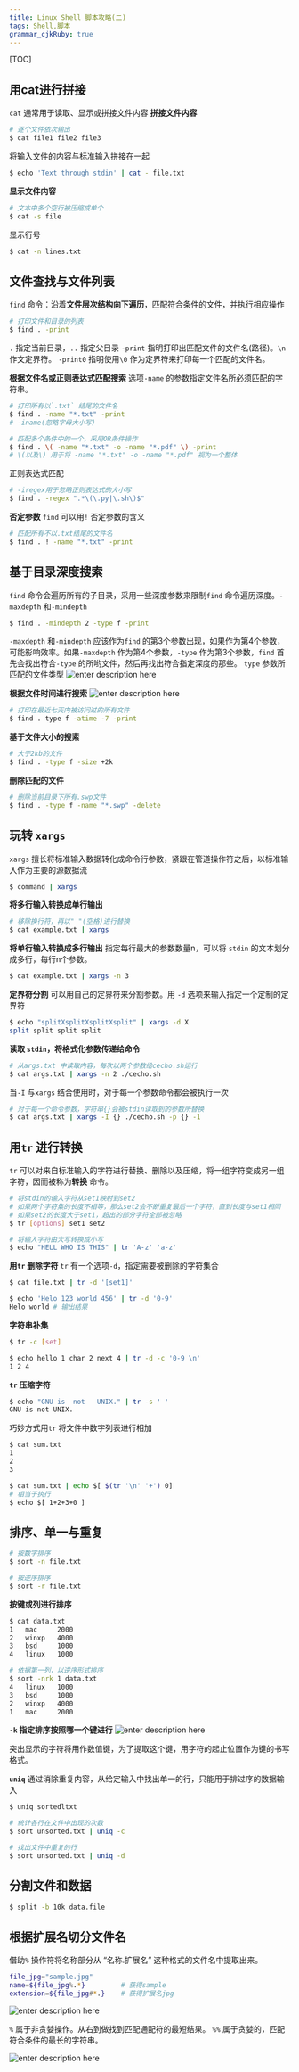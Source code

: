 ```yaml
---
title: Linux Shell 脚本攻略(二) 
tags: Shell,脚本
grammar_cjkRuby: true
---
```


[TOC]

##  用cat进行拼接
`cat` 通常用于读取、显示或拼接文件内容
**拼接文件内容**
```bash
# 逐个文件依次输出
$ cat file1 file2 file3
```
将输入文件的内容与标准输入拼接在一起
```bash
$ echo 'Text through stdin' | cat - file.txt
```
**显示文件内容**
```bash
# 文本中多个空行被压缩成单个
$ cat -s file
```
显示行号
```bash
$ cat -n lines.txt
```

##  文件查找与文件列表
`find` 命令：沿着**文件层次结构向下遍历**，匹配符合条件的文件，并执行相应操作
```bash
# 打印文件和目录的列表
$ find . -print
```
`.` 指定当前目录，`..` 指定父目录
`-print` 指明打印出匹配文件的文件名(路径)。`\n` 作文定界符。
`-print0` 指明使用`\0` 作为定界符来打印每一个匹配的文件名。

**根据文件名或正则表达式匹配搜索**
选项`-name` 的参数指定文件名所必须匹配的字符串。
```bash
# 打印所有以`.txt` 结尾的文件名
$ find . -name "*.txt" -print
# -iname(忽略字母大小写)

# 匹配多个条件中的一个，采用OR条件操作
$ find . \( -name "*.txt" -o -name "*.pdf" \) -print
# \(以及\) 用于将 -name "*.txt" -o -name "*.pdf" 视为一个整体
```
正则表达式匹配
```bash
# -iregex用于忽略正则表达式的大小写
$ find . -regex ".*\(\.py|\.sh\)$"
```
**否定参数**
`find` 可以用`!` 否定参数的含义
```bash
# 匹配所有不以.txt结尾的文件名
$ find . ! -name "*.txt" -print
```

##  基于目录深度搜索
`find` 命令会遍历所有的子目录，采用一些深度参数来限制`find` 命令遍历深度。`-maxdepth` 和`-mindepth`
```bash
$ find . -mindepth 2 -type f -print
```
`-maxdepth` 和`-mindepth` 应该作为`find` 的第3个参数出现，如果作为第4个参数，可能影响效率。如果`-maxdepth` 作为第4个参数，`-type` 作为第3个参数，`find` 首先会找出符合`-type` 的所哟文件，然后再找出符合指定深度的那些。
`type` 参数所匹配的文件类型
![enter description here][1]

**根据文件时间进行搜索**
![enter description here][2]
```bash
# 打印在最近七天内被访问过的所有文件
$ find . type f -atime -7 -print
```
**基于文件大小的搜索**
```bash
# 大于2kb的文件
$ find . -type f -size +2k
```
**删除匹配的文件**
```bash
# 删除当前目录下所有.swp文件
$ find . -type f -name "*.swp" -delete
```

##  玩转 `xargs`
`xargs` 擅长将标准输入数据转化成命令行参数，紧跟在管道操作符之后，以标准输入作为主要的源数据流
```bash
$ command | xargs
```
**将多行输入转换成单行输出**
```bash
# 移除换行符，再以" "(空格)进行替换
$ cat example.txt | xargs
```
**将单行输入转换成多行输出**
指定每行最大的参数数量n，可以将 `stdin` 的文本划分成多行，每行n个参数。
```bash
$ cat example.txt | xargs -n 3
```
**定界符分割**
可以用自己的定界符来分割参数。用 `-d` 选项来输入指定一个定制的定界符
```bash
$ echo "splitXsplitXsplitXsplit" | xargs -d X
split split split split
```
**读取 `stdin`，将格式化参数传递给命令**
```bash
# 从args.txt 中读取内容，每次以两个参数给cecho.sh运行
$ cat args.txt | xargs -n 2 ./cecho.sh
```
当`-I` 与`xargs` 结合使用时，对于每一个参数命令都会被执行一次
```bash
# 对于每一个命令参数，字符串{}会被stdin读取到的参数所替换
$ cat args.txt | xargs -I {} ./cecho.sh -p {} -1
```
##  用`tr` 进行转换
`tr` 可以对来自标准输入的字符进行替换、删除以及压缩，将一组字符变成另一组字符，因而被称为**转换** 命令。
```bash
# 将stdin的输入字符从set1映射到set2
# 如果两个字符集的长度不相等，那么set2会不断重复最后一个字符，直到长度与set1相同
# 如果set2的长度大于set1，超出的部分字符全部被忽略
$ tr [options] set1 set2

# 将输入字符由大写转换成小写
$ echo "HELL WHO IS THIS" | tr 'A-z' 'a-z'
```
**用`tr` 删除字符**
`tr` 有一个选项`-d`，指定需要被删除的字符集合
```bash
$ cat file.txt | tr -d '[set1]'

$ echo 'Helo 123 world 456' | tr -d '0-9'
Helo world # 输出结果
```
**字符串补集**
```bash
$ tr -c [set]

$ echo hello 1 char 2 next 4 | tr -d -c '0-9 \n'
1 2 4
```
**`tr` 压缩字符**
```bash
$ echo "GNU is  not   UNIX." | tr -s ' '
GNU is not UNIX.
```
巧妙方式用`tr` 将文件中数字列表进行相加
```bash
$ cat sum.txt
1
2
3

$ cat sum.txt | echo $[ $(tr '\n' '+') 0]
# 相当于执行
$ echo $[ 1+2+3+0 ]
```
##  排序、单一与重复
```bash
# 按数字排序
$ sort -n file.txt

# 按逆序排序
$ sort -r file.txt
```
**按键或列进行排序**
```bash
$ cat data.txt
1   mac     2000
2   winxp   4000
3   bsd     1000
4   linux   1000

# 依据第一列，以逆序形式排序
$ sort -nrk 1 data.txt
4   linux   1000
3   bsd     1000
2   winxp   4000
1   mac     2000
```
**`-k` 指定排序按照哪一个键进行**
![enter description here][3]

突出显示的字符将用作数值键，为了提取这个键，用字符的起止位置作为键的书写格式。

**`uniq`**
通过消除重复内容，从给定输入中找出单一的行，只能用于排过序的数据输入
```bash
$ uniq sortedltxt

# 统计各行在文件中出现的次数
$ sort unsorted.txt | uniq -c

# 找出文件中重复的行
$ sort unsorted.txt | uniq -d
```
##  分割文件和数据
```bash
$ split -b 10k data.file
```
##  根据扩展名切分文件名
借助`%` 操作符将名称部分从 “名称.扩展名” 这种格式的文件名中提取出来。
```bash
file_jpg="sample.jpg"
name=${file_jpg%.*}         # 获得sample
extension=${file_jpg#*.}    # 获得扩展名jpg
```
![enter description here][4]

`%` 属于非贪婪操作。从右到做找到匹配通配符的最短结果。
`%%` 属于贪婪的，匹配符合条件的最长的字符串。

![enter description here][5]







  [1]: ./images/1459047470809.jpg "1459047470809.jpg"
  [2]: ./images/1459047622842.jpg "1459047622842.jpg"
  [3]: ./images/1459065926578.jpg "1459065926578.jpg"
  [4]: ./images/1459067793169.jpg "1459067793169.jpg"
  [5]: ./images/1459067961870.jpg "1459067961870.jpg"